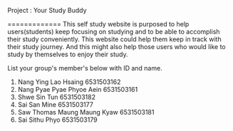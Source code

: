Project : Your Study Buddy

=============
   This self study website is purposed to help users(students) keep focusing on studying and to be able to accomplish their study conveniently. This website could help them keep in track with their study journey. And this might also help those users who would like to study by themselves to enjoy their study.
 

List your group's member's below with ID and name.

1. Nang Ying Lao Hsaing        6531503162   
2. Nang Pyae Pyae Phyoe Aein   6531503161
3. Shwe Sin Tun                6531503182
4. Sai San Mine                6531503177
5. Saw Thomas Maung Maung Kyaw 6531503181
6. Sai Sithu Phyo              6531503179
